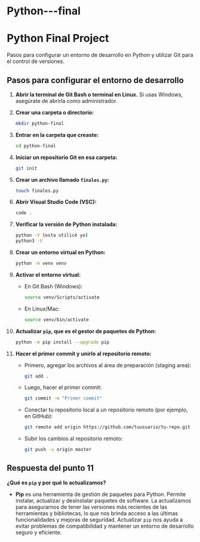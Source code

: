 # Python---final

# Python Final Project
Pasos para configurar un entorno de desarrollo en Python y utilizar Git para el control de versiones.

## Pasos para configurar el entorno de desarrollo

1. **Abrir la terminal de Git Bash o terminal en Linux.** Si usas Windows, asegúrate de abrirla como administrador.

2. **Crear una carpeta o directorio:**
   ```bash
   mkdir python-final
   ```

3. **Entrar en la carpeta que creaste:**
   ```bash
   cd python-final
   ```

4. **Iniciar un repositorio Git en esa carpeta:**
   ```bash
   git init
   ```

5. **Crear un archivo llamado `finales.py`:**
   ```bash
   touch finales.py
   ```

6. **Abrir Visual Studio Code (VSC):**
   ```bash
   code .
   ```

7. **Verificar la versión de Python instalada:**
   ```bash
   python -V (esta utilicé yo)
   python3 -V
   ```

8. **Crear un entorno virtual en Python:**
   ```bash
   python -m venv venv
   ```

9. **Activar el entorno virtual:**
   - En Git Bash (Windows):
     ```bash
     source venv/Scripts/activate
     ```
   - En Linux/Mac:
     ```bash
     source venv/bin/activate
     ```

10. **Actualizar `pip`, que es el gestor de paquetes de Python:**
    ```bash
    python -m pip install --upgrade pip
    ```

12. **Hacer el primer commit y unirlo al repositorio remoto:**
    - Primero, agregar los archivos al área de preparación (staging area):
      ```bash
      git add .
      ```
    - Luego, hacer el primer commit:
      ```bash
      git commit -m "Primer commit"
      ```
    - Conectar tu repositorio local a un repositorio remoto (por ejemplo, en GitHub):
      ```bash
      git remote add origin https://github.com/tuusuario/tu-repo.git
      ```
    - Subir los cambios al repositorio remoto:
      ```bash
      git push -u origin master
      ```

## Respuesta del punto 11

**¿Qué es `pip` y por qué lo actualizamos?**

- **Pip** es una herramienta de gestión de paquetes para Python. Permite instalar, actualizar y desinstalar paquetes de software. La actualizamos para asegurarnos de tener las versiones más recientes de las herramientas y bibliotecas, lo que nos brinda acceso a las últimas funcionalidades y mejoras de seguridad. Actualizar `pip` nos ayuda a evitar problemas de compatibilidad y mantener un entorno de desarrollo seguro y eficiente.
